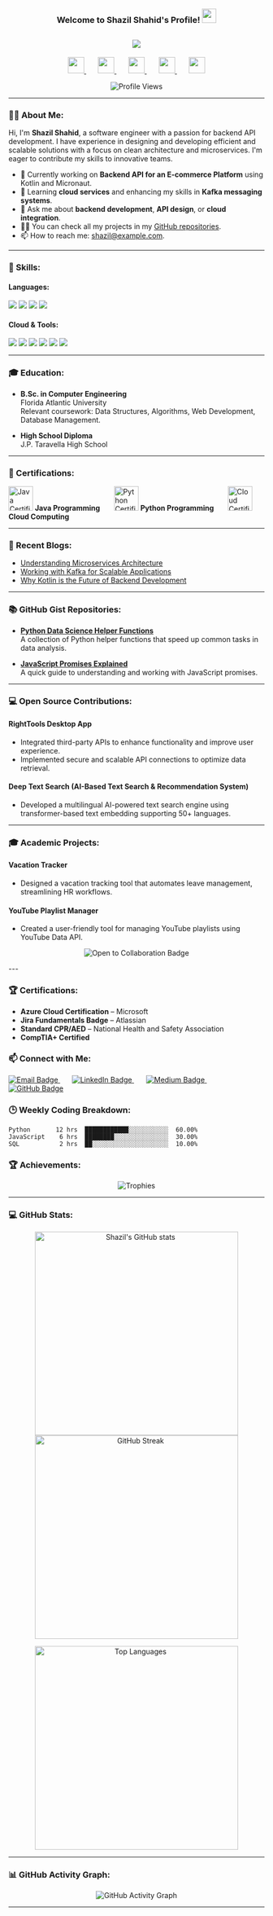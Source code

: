 <h3 align="center">
  Welcome to Shazil Shahid's Profile!
  <img src="https://media.giphy.com/media/hvRJCLFzcasrR4ia7z/giphy.gif" width="28">
</h3>

<!-- Typing SVG Effect -->
<h2 align="center">
  <a href="https://git.io/typing-svg">
    <img src="https://readme-typing-svg.herokuapp.com?lines=Hi+,+I+am+Shazil+Shahid;I+am+a+passionate+Software+Engineer;Focused+on+Backend+API+Development;Eager+to+solve+challenges+and+build+scalable+solutions">
  </a>
</h2>

<!-- Social Media Links -->
<p align="center">
  <a href="https://www.linkedin.com/in/shazilshahid" alt="LinkedIN">
    <img width="32px" src="https://cdn-icons-png.flaticon.com/512/174/174857.png"/>
  </a>
  &#8287;&#8287;&#8287;&#8287;&#8287;
  <a href="https://replit.com/@ShazilShahid" alt="Replit">
    <img width="32px" src="https://cdn-icons-png.flaticon.com/512/3059/3059000.png"/>
  </a>
  &#8287;&#8287;&#8287;&#8287;&#8287;
  <a href="#" alt="Discord">
    <img width="32px" src="https://cdn-icons-png.flaticon.com/512/2111/2111370.png"/>
  </a>
  &#8287;&#8287;&#8287;&#8287;&#8287;
  <a href="https://medium.com/@shazilshahid" alt="Medium">
    <img width="32px" src="https://cdn-icons-png.flaticon.com/512/5968/5968906.png"/>
  </a>
  &#8287;&#8287;&#8287;&#8287;&#8287;
  <a href="https://dev.to/shazilshahid">
    <img width="32px" src="https://cdn-icons-png.flaticon.com/512/5968/5968866.png"/>
  </a>
</p>

<p align="center">
  <img src="https://komarev.com/ghpvc/?username=Shazyy15&label=Profile%20views&color=0e75b6&style=flat" alt="Profile Views"/>
</p>

---

### 👨‍💻 About Me:
Hi, I'm **Shazil Shahid**, a software engineer with a passion for backend API development. I have experience in designing and developing efficient and scalable solutions with a focus on clean architecture and microservices. I'm eager to contribute my skills to innovative teams.

- 🔭 Currently working on **Backend API for an E-commerce Platform** using Kotlin and Micronaut.
- 🌱 Learning **cloud services** and enhancing my skills in **Kafka messaging systems**.
- 💬 Ask me about **backend development**, **API design**, or **cloud integration**.
- 👨‍💻 You can check all my projects in my [GitHub repositories](https://github.com/Shazyy15?tab=repositories).
- 📫 How to reach me: [shazil@example.com](mailto:shazil@example.com).

---

### 🚀 Skills:
#### **Languages**:
<p align="left">
  <img src="https://img.shields.io/badge/Kotlin-0095D5?style=for-the-badge&logo=kotlin&logoColor=white"/>
  <img src="https://img.shields.io/badge/Java-007396?style=for-the-badge&logo=java&logoColor=white"/>
  <img src="https://img.shields.io/badge/C%23-239120?style=for-the-badge&logo=csharp&logoColor=white"/>
  <img src="https://img.shields.io/badge/SQL-336791?style=for-the-badge&logo=postgresql&logoColor=white"/>
</p>

#### **Cloud & Tools**:
<p align="left">
  <img src="https://img.shields.io/badge/Azure-0078D4?style=for-the-badge&logo=microsoft-azure&logoColor=white"/>
  <img src="https://img.shields.io/badge/Kafka-231F20?style=for-the-badge&logo=apache-kafka&logoColor=white"/>
  <img src="https://img.shields.io/badge/Jenkins-D24939?style=for-the-badge&logo=jenkins&logoColor=white"/>
  <img src="https://img.shields.io/badge/Git-F05032?style=for-the-badge&logo=git&logoColor=white"/>
  <img src="https://img.shields.io/badge/Docker-2496ED?style=for-the-badge&logo=docker&logoColor=white"/>
  <img src="https://img.shields.io/badge/Kubernetes-326CE5?style=for-the-badge&logo=kubernetes&logoColor=white"/>
</p>

---

### 🎓 Education:
- **B.Sc. in Computer Engineering**  
  Florida Atlantic University  
  Relevant coursework: Data Structures, Algorithms, Web Development, Database Management.

- **High School Diploma**  
  J.P. Taravella High School

---




### 📜 Certifications:
<p align="left">
  <img src="https://cdn-icons-png.flaticon.com/512/5968/5968313.png" width="48" height="48" alt="Java Certificate"/>
  <strong> Java Programming</strong>
  &#8287;&#8287;&#8287;&#8287;&#8287;
  <img src="https://cdn-icons-png.flaticon.com/512/5968/5968313.png" width="48" height="48" alt="Python Certificate"/>
  <strong> Python Programming</strong>
  &#8287;&#8287;&#8287;&#8287;&#8287;
  <img src="https://cdn-icons-png.flaticon.com/512/5968/5968313.png" width="48" height="48" alt="Cloud Certificate"/>
  <strong> Cloud Computing</strong>
</p>


---

### 📕 Recent Blogs:
<!-- BLOG-POST-LIST:START -->
- [Understanding Microservices Architecture](https://medium.com/@shazilshahid/understanding-microservices-architecture-ec4f4e75b2b8)
- [Working with Kafka for Scalable Applications](https://medium.com/@shazilshahid/working-with-kafka-for-scalable-applications-4b9ef7d3ad43)
- [Why Kotlin is the Future of Backend Development](https://medium.com/@shazilshahid/why-kotlin-is-the-future-of-backend-development-f18e9ef9a438)
<!-- BLOG-POST-LIST:END -->

---


### 📚 GitHub Gist Repositories:
- **[Python Data Science Helper Functions](https://gist.github.com/shazilshahid/1234567890abcdef)**  
  A collection of Python helper functions that speed up common tasks in data analysis.

- **[JavaScript Promises Explained](https://gist.github.com/shazilshahid/0987654321fedcba)**  
  A quick guide to understanding and working with JavaScript promises.

---



### 💻 Open Source Contributions:
#### **RightTools Desktop App**  
- Integrated third-party APIs to enhance functionality and improve user experience.
- Implemented secure and scalable API connections to optimize data retrieval.

#### **Deep Text Search (AI-Based Text Search & Recommendation System)**  
- Developed a multilingual AI-powered text search engine using transformer-based text embedding supporting 50+ languages.

---

### 🎓 Academic Projects:
#### **Vacation Tracker**  
- Designed a vacation tracking tool that automates leave management, streamlining HR workflows.

#### **YouTube Playlist Manager**  
- Created a user-friendly tool for managing YouTube playlists using YouTube Data API.
<p align="center">
  <img src="https://img.shields.io/badge/Open%20to%20collaboration-007ACC?style=for-the-badge&logo=visual-studio-code&logoColor=white" alt="Open to Collaboration Badge"/>
</p>
---

### 🏆 Certifications:
- **Azure Cloud Certification** – Microsoft  
- **Jira Fundamentals Badge** – Atlassian  
- **Standard CPR/AED** – National Health and Safety Association  
- **CompTIA+ Certified**



### 📫 Connect with Me:
<p align="left">
  <a href="mailto:shazil@example.com">
    <img src="https://img.shields.io/badge/Email-D14836?style=for-the-badge&logo=gmail&logoColor=white" alt="Email Badge"/>
  </a>
  &#8287;&#8287;&#8287;&#8287;&#8287;
  <a href="https://www.linkedin.com/in/shazilshahid">
    <img src="https://img.shields.io/badge/LinkedIn-0077B5?style=for-the-badge&logo=linkedin&logoColor=white" alt="LinkedIn Badge"/>
  </a>
  &#8287;&#8287;&#8287;&#8287;&#8287;
  <a href="https://medium.com/@shazilshahid">
    <img src="https://img.shields.io/badge/Medium-12100E?style=for-the-badge&logo=medium&logoColor=white" alt="Medium Badge"/>
  </a>
  &#8287;&#8287;&#8287;&#8287;&#8287;
  <a href="https://github.com/Shazyy15">
    <img src="https://img.shields.io/badge/GitHub-100000?style=for-the-badge&logo=github&logoColor=white" alt="GitHub Badge"/>
  </a>
</p>

### 🕒 Weekly Coding Breakdown:
```text
Python       12 hrs  ████████████░░░░░░░░░░░  60.00%
JavaScript    6 hrs  ████████░░░░░░░░░░░░░░░  30.00%
SQL           2 hrs  ██░░░░░░░░░░░░░░░░░░░░░  10.00%
```


### 🏆 Achievements:
<p align="center">
  <img src="https://github-profile-trophy.vercel.app/?username=Shazyy15&theme=onedark&no-frame=true" alt="Trophies" />
</p>

---

### 💻 GitHub Stats:
<p align="center">
  <img src="https://github-readme-stats.vercel.app/api?username=Shazyy15&show_icons=true&theme=tokyonight" alt="Shazil's GitHub stats" width="400px" />
  <img src="https://github-readme-streak-stats.herokuapp.com/?user=Shazyy15&theme=tokyonight" alt="GitHub Streak" width="400px" />
</p>

<p align="center">
  <img src="https://github-readme-stats.vercel.app/api/top-langs/?username=Shazyy15&layout=compact&theme=tokyonight" alt="Top Languages" width="400px" />
</p>

---

### 📊 GitHub Activity Graph:
<p align="center">
  <img src="https://github-readme-activity-graph.vercel.app/graph?username=Shazyy15&theme=react-dark&hide_border=true&area=true" alt="GitHub Activity Graph" />
</p>

---
